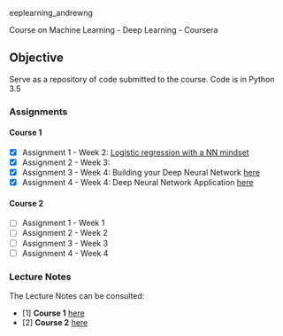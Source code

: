 eeplearning_andrewng

Course on Machine Learning - Deep Learning - Coursera

## Objective

   Serve as a repository of code submitted to the course. Code is in Python 3.5
   
   ### Assignments
   
   #### Course 1
      
   - [X] Assignment 1 - Week 2: [Logistic regression with a NN mindset](Assignments/Course%201/Logistic_Regression_with_a_Neural_Network_mindset_v3_-_Assigment_01_Week_02.pdf)
   - [X] Assignment 2 - Week 3: 
   - [X] Assignment 3 - Week 4: Building your Deep Neural Network [here](https://github.com/darioromero/deeplearning_andrewng)
   - [X] Assignment 4 - Week 4: Deep Neural Network Application [here](https://github.com/darioromero/deeplearning_andrewng)
   
   #### Course 2
   
   - [ ] Assignment 1 - Week 1
   - [ ] Assignment 2 - Week 2
   - [ ] Assignment 3 - Week 3
   - [ ] Assignment 4 - Week 4
   
   ### Lecture Notes

   The Lecture Notes can be consulted:
   - [1] **Course 1** [here](https://github.com/darioromero/deeplearning_andrewng/tree/master/Lecture%20Notes/Course%201)
   - [2] **Course 2** [here](https://github.com/darioromero/deeplearning_andrewng/tree/master/Lecture%20Notes/Course%202)
   


